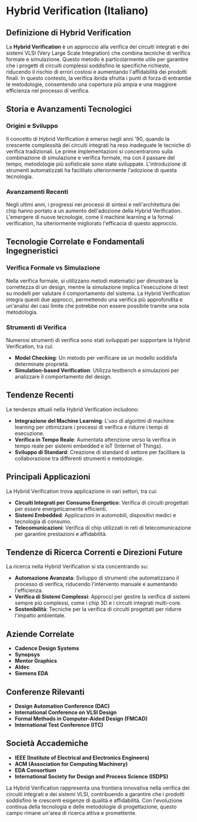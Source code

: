# Hybrid Verification (Italiano)

## Definizione di Hybrid Verification

La **Hybrid Verification** è un approccio alla verifica dei circuiti integrati e dei sistemi VLSI (Very Large Scale Integration) che combina tecniche di verifica formale e simulazione. Questo metodo è particolarmente utile per garantire che i progetti di circuiti complessi soddisfino le specifiche richieste, riducendo il rischio di errori costosi e aumentando l'affidabilità dei prodotti finali. In questo contesto, la verifica ibrida sfrutta i punti di forza di entrambe le metodologie, consentendo una copertura più ampia e una maggiore efficienza nel processo di verifica.

## Storia e Avanzamenti Tecnologici

### Origini e Sviluppo

Il concetto di Hybrid Verification è emerso negli anni '90, quando la crescente complessità dei circuiti integrati ha reso inadeguate le tecniche di verifica tradizionali. Le prime implementazioni si concentrarono sulla combinazione di simulazione e verifica formale, ma con il passare del tempo, metodologie più sofisticate sono state sviluppate. L'introduzione di strumenti automatizzati ha facilitato ulteriormente l'adozione di questa tecnologia.

### Avanzamenti Recenti

Negli ultimi anni, i progressi nei processi di sintesi e nell'architettura dei chip hanno portato a un aumento dell'adozione della Hybrid Verification. L'emergere di nuove tecnologie, come il machine learning e la formal verification, ha ulteriormente migliorato l'efficacia di questo approccio.

## Tecnologie Correlate e Fondamentali Ingegneristici

### Verifica Formale vs Simulazione

Nella verifica formale, si utilizzano metodi matematici per dimostrare la correttezza di un design, mentre la simulazione implica l'esecuzione di test su modelli per valutare il comportamento del sistema. La Hybrid Verification integra questi due approcci, permettendo una verifica più approfondita e un'analisi dei casi limite che potrebbe non essere possibile tramite una sola metodologia.

### Strumenti di Verifica

Numerosi strumenti di verifica sono stati sviluppati per supportare la Hybrid Verification, tra cui:

- **Model Checking**: Un metodo per verificare se un modello soddisfa determinate proprietà.
- **Simulation-based Verification**: Utilizza testbench e simulazioni per analizzare il comportamento del design.

## Tendenze Recenti

Le tendenze attuali nella Hybrid Verification includono:

- **Integrazione del Machine Learning**: L'uso di algoritmi di machine learning per ottimizzare i processi di verifica e ridurre i tempi di esecuzione.
- **Verifica in Tempo Reale**: Aumentata attenzione verso la verifica in tempo reale per sistemi embedded e IoT (Internet of Things).
- **Sviluppo di Standard**: Creazione di standard di settore per facilitare la collaborazione tra differenti strumenti e metodologie.

## Principali Applicazioni

La Hybrid Verification trova applicazione in vari settori, tra cui:

- **Circuiti Integrati per Consumo Energetico**: Verifica di circuiti progettati per essere energeticamente efficienti.
- **Sistemi Embedded**: Applicazioni in automobili, dispositivi medici e tecnologia di consumo.
- **Telecomunicazioni**: Verifica di chip utilizzati in reti di telecomunicazione per garantire prestazioni e affidabilità.

## Tendenze di Ricerca Correnti e Direzioni Future

La ricerca nella Hybrid Verification si sta concentrando su:

- **Automazione Avanzata**: Sviluppo di strumenti che automatizzano il processo di verifica, riducendo l'intervento manuale e aumentando l'efficienza.
- **Verifica di Sistemi Complessi**: Approcci per gestire la verifica di sistemi sempre più complessi, come i chip 3D e i circuiti integrati multi-core.
- **Sostenibilità**: Tecniche per la verifica di circuiti progettati per ridurre l'impatto ambientale.

## Aziende Correlate

- **Cadence Design Systems**
- **Synopsys**
- **Mentor Graphics**
- **Aldec**
- **Siemens EDA**

## Conferenze Rilevanti

- **Design Automation Conference (DAC)**
- **International Conference on VLSI Design**
- **Formal Methods in Computer-Aided Design (FMCAD)**
- **International Test Conference (ITC)**

## Società Accademiche

- **IEEE (Institute of Electrical and Electronics Engineers)**
- **ACM (Association for Computing Machinery)**
- **EDA Consortium**
- **International Society for Design and Process Science (ISDPS)**

La Hybrid Verification rappresenta una frontiera innovativa nella verifica dei circuiti integrati e dei sistemi VLSI, contribuendo a garantire che i prodotti soddisfino le crescenti esigenze di qualità e affidabilità. Con l'evoluzione continua della tecnologia e delle metodologie di progettazione, questo campo rimane un'area di ricerca attiva e promettente.